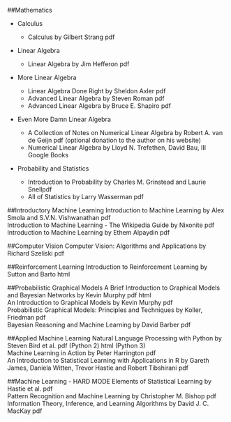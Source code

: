 ##Mathematics
- Calculus
  - Calculus by Gilbert Strang pdf

- Linear Algebra
  - Linear Algebra by Jim Hefferon pdf

- More Linear Algebra
  - Linear Algebra Done Right by Sheldon Axler pdf  
  - Advanced Linear Algebra by Steven Roman pdf  
  - Advanced Linear Algebra by Bruce E. Shapiro pdf  

- Even More Damn Linear Algebra
  - A Collection of Notes on Numerical Linear Algebra by Robert A. van de Geijn pdf (optional donation to the author on his website)  
  - Numerical Linear Algebra by Lloyd N. Trefethen, David Bau, III Google Books  

- Probability and Statistics
  - Introduction to Probability by Charles M. Grinstead and Laurie Snellpdf  
  - All of Statistics by Larry Wasserman pdf  

##Introductory Machine Learning
Introduction to Machine Learning by Alex Smola and S.V.N. Vishwanathan pdf  
Introduction to Machine Learning - The Wikipedia Guide by Nixonite pdf  
Introduction to Machine Learning by Ethem Alpaydin pdf  

##Computer Vision
Computer Vision: Algorithms and Applications by Richard Szeliski pdf  

##Reinforcement Learning
Introduction to Reinforcement Learning by Sutton and Barto html  

##Probabilistic Graphical Models
A Brief Introduction to Graphical Models and Bayesian Networks by Kevin Murphy pdf html  
An Introduction to Graphical Models by Kevin Murphy pdf  
Probabilistic Graphical Models: Principles and Techniques by Koller, Friedman pdf  
Bayesian Reasoning and Machine Learning by David Barber pdf  

##Applied Machine Learning
Natural Language Processing with Python by Steven Bird et al. pdf (Python 2) html (Python 3)  
Machine Learning in Action by Peter Harrington pdf  
An Introduction to Statistical Learning with Applications in R by Gareth James, Daniela Witten, Trevor Hastie and Robert Tibshirani pdf  

##Machine Learning - HARD MODE
Elements of Statistical Learning by Hastie et al. pdf  
Pattern Recognition and Machine Learning by Christopher M. Bishop pdf  
Information Theory, Inference, and Learning Algorithms by David J. C. MacKay pdf  

